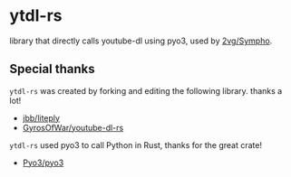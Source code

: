 ytdl-rs
===

library that directly calls youtube-dl using pyo3, used by [2vg/Sympho](https://github.com/2vg/sympho).</br>

## Special thanks

`ytdl-rs` was created by forking and editing the following library. thanks a lot!

- [jbb/liteply](https://codeberg.org/jbb/liteplay)
- [GyrosOfWar/youtube-dl-rs](https://github.com/GyrosOfWar/youtube-dl-rs)

`ytdl-rs` used pyo3 to call Python in Rust, thanks for the great crate!

- [Pyo3/pyo3](https://github.com/PyO3/pyo3)
